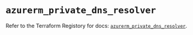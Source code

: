 # `azurerm_private_dns_resolver`

Refer to the Terraform Registory for docs: [`azurerm_private_dns_resolver`](https://registry.terraform.io/providers/hashicorp/azurerm/3.86.0/docs/resources/private_dns_resolver).
